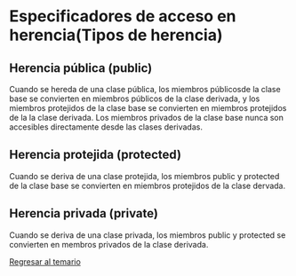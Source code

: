 # Especificadores de acceso en herencia(Tipos de herencia)

## Herencia pública (public)

Cuando se hereda de una clase pública, los miembros públicosde la clase base se convierten en miembros públicos de la clase derivada, y los miembros protejidos de la clase base se convierten en miembros protejidos de la la clase derivada. Los miembros privados de la clase base nunca son accesibles directamente desde las clases derivadas.

## Herencia protejida (protected)

Cuando se deriva de una clase protejida, los miembros public y protected de la clase base se convierten en miembros protejidos de la clase dervada.

## Herencia privada (private)

Cuando se deriva de una clase privada, los miembros public y protected se convierten en membros privados de la clase derivada.

[Regresar al temario](../../README.md)